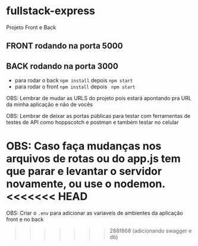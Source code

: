 # fullstack-express
Projeto Front e Back


## FRONT rodando na porta 5000

## BACK rodando na porta 3000

- para rodar o back `npm install` depois `npm start`
- para rodar o front `npm install` depois ` npm start`

OBS: Lembrar de mudar as URLS do projeto pois estará apontando pra URL da minha aplicação e não de vocês

OBS: Lembrar de deixar as portas públicas para testar com ferramentas de testes de API como hoppscotch e postman e também testar no celular

OBS: Caso faça mudanças nos arquivos de rotas ou do app.js tem que parar e levantar o servidor novamente, ou use o nodemon.
<<<<<<< HEAD
=======

OBS: Criar o `.env` para adicionar as variaveis de ambientes da aplicação front e no back
>>>>>>> 288f868 (adicionando swagger e db)
